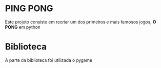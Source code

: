 # PING PONG
Este projeto consiste em recriar um dos primeiros e mais famosos jogos, __O PONG__ em python

# Biblioteca
A parte da biblioteca foi utilizada o pygame
